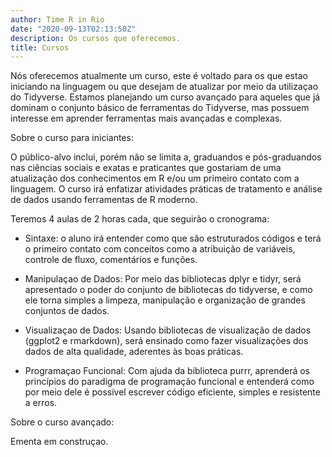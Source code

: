 ```yaml
---
author: Time R in Rio
date: "2020-09-13T02:13:50Z"
description: Os cursos que oferecemos.
title: Cursos
---
```


Nós oferecemos atualmente um curso, este é voltado para os que estao iniciando na linguagem ou que 
desejam de atualizar por meio da utilizaçao do Tidyverse. Estamos planejando um curso avançado
para aqueles que já dominam o conjunto básico de ferramentas do Tidyverse, mas possuem interesse
em aprender ferramentas mais avançadas e complexas.

Sobre o curso para iniciantes:

O público-alvo inclui, porém não se limita a, graduandos e pós-graduandos nas ciências sociais e exatas e praticantes que gostariam de uma atualização dos conhecimentos em R e/ou um primeiro contato com a linguagem. O curso irá enfatizar atividades práticas de tratamento e análise de dados usando ferramentas de R moderno.

Teremos 4 aulas de 2 horas cada, que seguirão o cronograma:

- Sintaxe: o aluno irá entender como que são estruturados códigos e terá o primeiro contato com conceitos como a atribuição de variáveis, controle de fluxo, comentários e funções.

- Manipulaçao de Dados: Por meio das bibliotecas dplyr e tidyr, será apresentado o poder do conjunto de bibliotecas do tidyverse, e como ele torna simples a limpeza, manipulação e organização de grandes conjuntos de dados.

- Visualizaçao de Dados: Usando bibliotecas de visualização de dados (ggplot2 e rmarkdown), será ensinado como fazer visualizações dos dados de alta qualidade, aderentes às boas práticas.

- Programaçao Funcional: Com ajuda da biblioteca purrr, aprenderá os princípios do paradigma de programação funcional e entenderá como por meio dele é possivel escrever código eficiente, simples e resistente a erros.


Sobre o curso avançado:

Ementa em construçao.